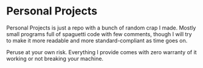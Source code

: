 # Personal Projects
Personal Projects is just a repo with a bunch of random crap I made. Mostly small programs full of spaguetti code with few comments,
though I will try to make it more readable and more standard-compliant as time goes on.

Peruse at your own risk. Everything I provide comes with zero warranty of it working or not breaking your machine.
